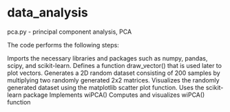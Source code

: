 # data_analysis

pca.py - principal component analysis, PCA

  The code performs the following steps:

  Imports the necessary libraries and packages such as numpy, pandas, scipy, and scikit-learn.
  Defines a function draw_vector() that is used later to plot vectors.
  Generates a 2D random dataset consisting of 200 samples by multiplying two randomly generated 2x2 matrices.
  Visualizes the randomly generated dataset using the matplotlib scatter plot function.
  Uses the scikit-learn package
  Implements wiPCA() 
  Computes and visualizes wiPCA() function
